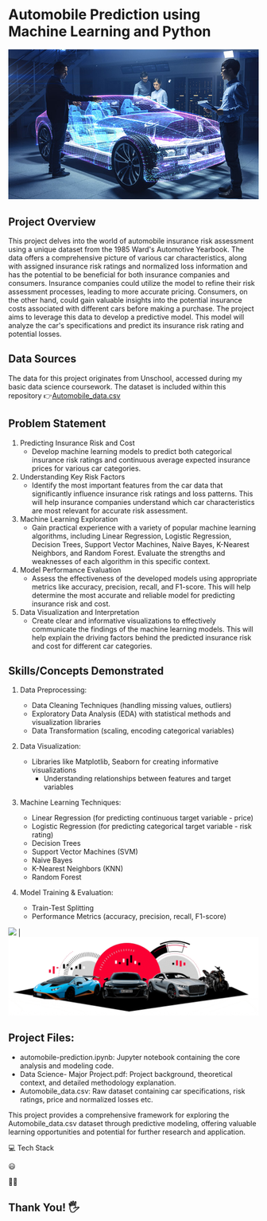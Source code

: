 # Automobile Prediction using Machine Learning and Python

![](automobile.jpg)

## Project Overview
This project delves into the world of automobile insurance risk assessment using a unique dataset from the 1985 Ward's Automotive Yearbook. The data offers a comprehensive picture of various car characteristics, along with assigned insurance risk ratings and normalized loss information and has the potential to be beneficial for both insurance companies and consumers. Insurance companies could utilize the model to refine their risk assessment processes, leading to more accurate pricing. Consumers, on the other hand, could gain valuable insights into the potential insurance costs associated with different cars before making a purchase. The project aims to leverage this data to develop a predictive model. This model will analyze the car's specifications and predict its insurance risk rating and potential losses. 

## Data Sources
The data for this project originates from Unschool, accessed during my basic data science coursework. The dataset is included within this repository 👉[Automobile_data.csv](https://github.com/Thadkapally-Saikiran/Automobile-Prediction/blob/main/Automobile_data.csv)

## Problem Statement
1. Predicting Insurance Risk and Cost
   - Develop machine learning models to predict both categorical insurance risk ratings and continuous average expected insurance prices for various car categories.
2. Understanding Key Risk Factors
   - Identify the most important features from the car data that significantly influence insurance risk ratings and loss patterns. This will help insurance companies understand which car characteristics are most relevant for accurate risk assessment.
3. Machine Learning Exploration
   - Gain practical experience with a variety of popular machine learning algorithms, including Linear Regression, Logistic Regression, Decision Trees, Support Vector Machines, Naive Bayes, K-Nearest Neighbors, and Random Forest. Evaluate the strengths and weaknesses of each algorithm in this specific context.
4. Model Performance Evaluation
   -  Assess the effectiveness of the developed models using appropriate metrics like accuracy, precision, recall, and F1-score. This will help determine the most accurate and reliable model for predicting insurance risk and cost.
5. Data Visualization and Interpretation
   - Create clear and informative visualizations to effectively communicate the findings of the machine learning models. This will help explain the driving factors behind the predicted insurance risk and cost for different car categories.

## Skills/Concepts Demonstrated
1. Data Preprocessing:
   - Data Cleaning Techniques (handling missing values, outliers)
   - Exploratory Data Analysis (EDA) with statistical methods and visualization libraries
   - Data Transformation (scaling, encoding categorical variables)

2. Data Visualization:
   - Libraries like Matplotlib, Seaborn for creating informative visualizations
     - Understanding relationships between features and target variables
   
4. Machine Learning Techniques:
   - Linear Regression (for predicting continuous target variable - price)
   - Logistic Regression (for predicting categorical target variable - risk rating)
   - Decision Trees
   - Support Vector Machines (SVM)
   - Naive Bayes
   - K-Nearest Neighbors (KNN)
   - Random Forest
5. Model Training & Evaluation:
   - Train-Test Splitting
   - Performance Metrics (accuracy, precision, recall, F1-score)

![](automobile_gif1.gif)           |       ![](automobile_gif2.gif)

## Project Files:
* automobile-prediction.ipynb: Jupyter notebook containing the core analysis and modeling code.
* Data Science- Major Project.pdf: Project background, theoretical context, and detailed methodology explanation.
* Automobile_data.csv: Raw dataset containing car specifications, risk ratings, price and normalized losses etc.
  
This project provides a comprehensive framework for exploring the Automobile_data.csv dataset through predictive modeling, offering valuable learning opportunities and potential for further research and application.

💻 Tech Stack

😃

🧑‍💻

## Thank You! 🖐️

